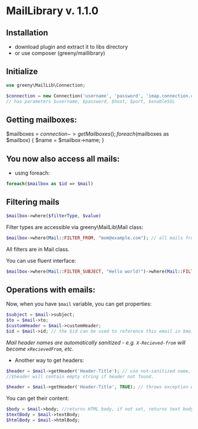 MailLibrary v. 1.1.0
====================

Installation
------------
- download plugin and extract it to libs directory
- or use composer (greeny/maillibrary)

Initialize
----------
```php
use greeny\MailLib\Connection;

$connection = new Connection('username', 'password', 'imap.connection.com', 993, TRUE)
// has parameters $username, $password, $host, $port, $enableSSL
```

Getting mailboxes:
------------------
$mailboxes = $connection->getMailboxes();
foreach($mailboxes as $mailbox) {
$name = $mailbox->name;
}

You now also access all mails:
-----------------------------
- using foreach:

```php
foreach($mailbox as $id => $mail)
```

Filtering mails
---------------

```php
$mailbox->where($filterType, $value)
```

Filter types are accessible via greeny\MailLib\Mail class:
```php
$mailbox->where(Mail::FILTER_FROM, "mom@example.com"); // all mails from mom
```

All filters are in Mail class.

You can use fluent interface:

```php
$mailbox->where(Mail::FILTER_SUBJECT, "Hello world!")->where(Mail::FILTER_BODY, "Hello Nette!");
```

Operations with emails:
-----------------------
Now, when you have `$mail` variable, you can get properties:
```php
$subject = $mail->subject;
$to = $mail->to;
$customHeader = $mail->customHeader;
$id = $mail->id; // the $id can be used to reference this email in $mails variable, see Deleting mails
```

*Mail header names are automatically sanitized - e.g. `X-Recieved-from` will become `xRecievedFrom`, etc.*

- Another way to get headers:

```php
$header = $mail->getHeader('Header-Title'); // use not-sanitized name, normally, you would write $mail->headerTitle
//$header will contain empty string if header not found.

$header = $mail->getHeader('Header-Title', TRUE); // throws exception when header not found.
```

You can get their content:
```php
$body = $mail->body; //returns HTML body, if not set, returns text body
$textBody = $mail->textBody;
$htmlBody = $mail->htmlBody;
```
